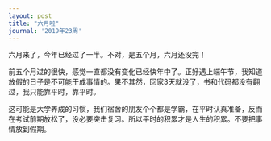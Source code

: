 ```yaml
---
layout: post
title: "六月啦"
journal: '2019年23周'
---
```


六月来了，今年已经过了一半。不对，是五个月，六月还没完！

前五个月过的很快，感觉一直都没有变化已经快年中了。正好遇上端午节，我知道放假的日子是不可能干成事情的。果不其然，回家3天就没了，书和代码都没有翻过，我只能靠平时，靠平时。

这可能是大学养成的习惯，我们宿舍的朋友个个都是学霸，在平时认真准备，反而在考试前期放松了，没必要突击复习。所以平时的积累才是人生的积累。不要把事情放到假期。
